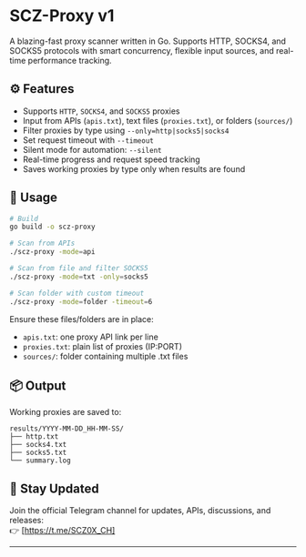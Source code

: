 # SCZ-Proxy v1

A blazing-fast proxy scanner written in Go. Supports HTTP, SOCKS4, and SOCKS5 protocols with smart concurrency, flexible input sources, and real-time performance tracking.

## ⚙ Features

- Supports `HTTP`, `SOCKS4`, and `SOCKS5` proxies
- Input from APIs (`apis.txt`), text files (`proxies.txt`), or folders (`sources/`)
- Filter proxies by type using `--only=http|socks5|socks4`
- Set request timeout with `--timeout`
- Silent mode for automation: `--silent`
- Real-time progress and request speed tracking
- Saves working proxies by type only when results are found

## 🚀 Usage

```bash
# Build
go build -o scz-proxy

# Scan from APIs
./scz-proxy -mode=api

# Scan from file and filter SOCKS5
./scz-proxy -mode=txt -only=socks5

# Scan folder with custom timeout
./scz-proxy -mode=folder -timeout=6
```

Ensure these files/folders are in place:

- `apis.txt`: one proxy API link per line
- `proxies.txt`: plain list of proxies (IP:PORT)
- `sources/`: folder containing multiple .txt files

## 📦 Output

Working proxies are saved to:

```
results/YYYY-MM-DD_HH-MM-SS/
├── http.txt
├── socks4.txt
├── socks5.txt
└── summary.log
```

## 📢 Stay Updated

Join the official Telegram channel for updates, APIs, discussions, and releases:  
👉 [https://t.me/SCZ0X_CH]

---
